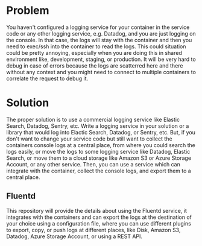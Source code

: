 # Problem
You haven't configured a logging service for your container in the service code or any other logging service, e.g. Datadog, and you are just logging on the console.
In that case, the logs will stay with the container and then you need to exec/ssh into the container to read the logs.
This could situation could be pretty annoying, especially when you are doing this in shared environment like, development, staging, or production.
It will be very hard to debug in case of errors because the logs are scatterred here and there without any context and you might need to connect to multiple containers to correlate the request to debug it.

# Solution
The proper solution is to use a commercial logging service like Elastic Search, Datadog, Sentry, etc. Write a logging service in your solution or a library that would log into Elactic Search, Datadog, or Sentry, etc.
But, if you don't want to change your service code but still want to collect the containers console logs at a central place, from where you could search the logs easily, or move the logs to some logging service like Datadog, Elastic Search, or move them to a cloud storage like Amazon S3 or Azure Storage Account, or any other service. Then, you can use a service which can integrate with the container, collect the console logs, and export them to a central place.

## Fluentd
This repository will provide the details about using the Fluentd service, it integrates with the containers and can export the logs at the destination of your choice using a configuration file, where you can use different plugins to export, copy, or push logs at different places, like Disk, Amazon S3, Datadog, Azure Storage Account, or using a REST API.









